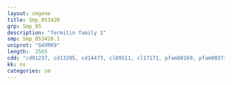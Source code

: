 ```yaml
---
layout: smgene
title: Smp_053420
grp: Smp_05
description: "fermitin family 1"
smp: Smp_053420.1
uniprot: "G4VRK9"
length:  2565
cdd: "cd01237, cd13205, cd14473, cl09511, cl17171, pfam00169, pfam00373, smart00233, smart00295"
kk: ns
categories: sm
---
```

